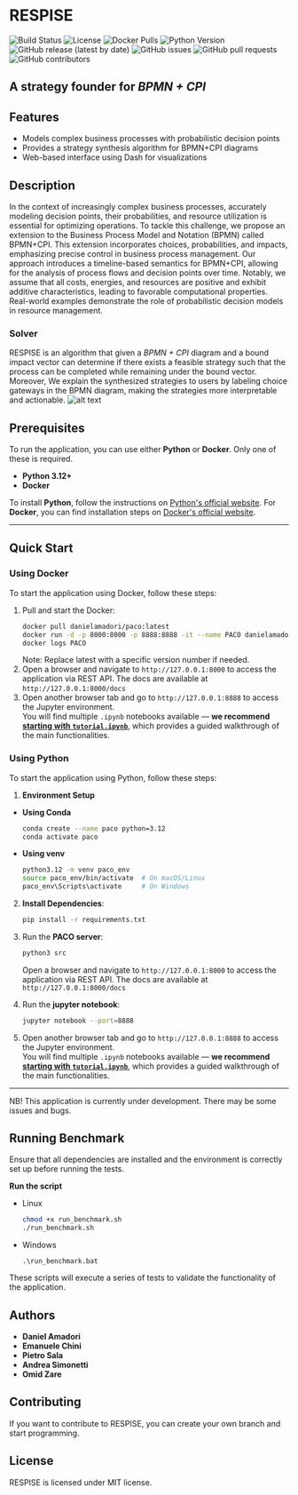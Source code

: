 # RESPISE
![Build Status](https://github.com/danielamadori98/PACO/actions/workflows/tests.yml/badge.svg)
![License](https://img.shields.io/github/license/danielamadori98/PACO)
![Docker Pulls](https://img.shields.io/docker/pulls/danielamadori/paco)
![Python Version](https://img.shields.io/badge/python-3.12%2B-blue)
![GitHub release (latest by date)](https://img.shields.io/github/v/release/danielamadori98/PACO)
![GitHub issues](https://img.shields.io/github/issues/danielamadori98/PACO)
![GitHub pull requests](https://img.shields.io/github/issues-pr/danielamadori98/PACO)
![GitHub contributors](https://img.shields.io/github/contributors/danielamadori98/PACO)


## A strategy founder for *BPMN + CPI*

## Features

- Models complex business processes with probabilistic decision points
- Provides a strategy synthesis algorithm for BPMN+CPI diagrams
- Web-based interface using Dash for visualizations

## Description

In the context of increasingly complex business processes, accurately modeling decision points, their probabilities, and resource utilization is essential for optimizing operations. To tackle this challenge, we propose an extension to the Business Process Model and Notation (BPMN) called BPMN+CPI. This extension incorporates choices, probabilities, and impacts, emphasizing precise control in business process management. Our approach introduces a timeline-based semantics for BPMN+CPI, allowing for the analysis of process flows and decision points over time. Notably, we assume that all costs, energies, and resources are positive and exhibit additive characteristics, leading to favorable computational properties. Real-world examples demonstrate the role of probabilistic decision models in resource management.

### Solver
RESPISE is an algorithm that given a *BPMN + CPI*  diagram and a bound impact vector can determine if there exists a feasible strategy such that the process can be completed while remaining under the bound vector. Moreover, We explain the synthesized strategies to users by labeling choice gateways in the BPMN diagram, making the strategies more interpretable and actionable.
![alt text](image.png)

## Prerequisites

To run the application, you can use either **Python** or **Docker**. Only one of these is required.

- **Python 3.12+**
- **Docker**

To install **Python**, follow the instructions on [Python's official website](https://www.python.org/downloads/). For **Docker**, you can find installation steps on [Docker's official website](https://docs.docker.com/get-docker/).

---

## Quick Start

### Using Docker

To start the application using Docker, follow these steps:

1. Pull and start the Docker:
    ```bash
    docker pull danielamadori/paco:latest
    docker run -d -p 8000:8000 -p 8888:8888 -it --name PACO danielamadori/paco:latest
    docker logs PACO
    ```
   Note: Replace latest with a specific version number if needed.
2. Open a browser and navigate to `http://127.0.0.1:8000` to access the application via REST API.
   The docs are available at `http://127.0.0.1:8000/docs`
3. Open another browser tab and go to `http://127.0.0.1:8888` to access the Jupyter environment.  
   You will find multiple `.ipynb` notebooks available — **we recommend [starting with `tutorial.ipynb`](tutorial.ipynb)**, which provides a guided walkthrough of the main functionalities.

### Using Python
To start the application using Python, follow these steps:
1. **Environment Setup**
- **Using Conda**
    ```bash
    conda create --name paco python=3.12
    conda activate paco
    ```
- **Using venv**
  ```bash
  python3.12 -m venv paco_env
  source paco_env/bin/activate  # On macOS/Linux
  paco_env\Scripts\activate     # On Windows
  ```
2. **Install Dependencies**:
    ```bash
    pip install -r requirements.txt
    ```
3. Run the **PACO server**:
    ```bash
    python3 src
    ```
   Open a browser and navigate to `http://127.0.0.1:8000` to access the application via REST API.
   The docs are available at `http://127.0.0.1:8000/docs`

3. Run the **jupyter notebook**:
    ```bash
    jupyter notebook --port=8888
    ```
4. Open another browser tab and go to `http://127.0.0.1:8888` to access the Jupyter environment.  
   You will find multiple `.ipynb` notebooks available — **we recommend [starting with `tutorial.ipynb`](tutorial.ipynb)**, which provides a guided walkthrough of the main functionalities.

---
NB! This application is currently under development. There may be some issues and bugs.


## Running Benchmark
Ensure that all dependencies are installed and the environment is correctly set up before running the tests.

**Run the script**
- Linux
    ```bash
    chmod +x run_benchmark.sh
    ./run_benchmark.sh
    ```
- Windows
    ```batch
    .\run_benchmark.bat
    ```

These scripts will execute a series of tests to validate the functionality of the application. 

## Authors

* **Daniel Amadori**
* **Emanuele Chini**
* **Pietro Sala**
* **Andrea Simonetti**
* **Omid Zare**

## Contributing

If you want to contribute to RESPISE, you can create your own branch and start programming.

## License

RESPISE is licensed under MIT license.